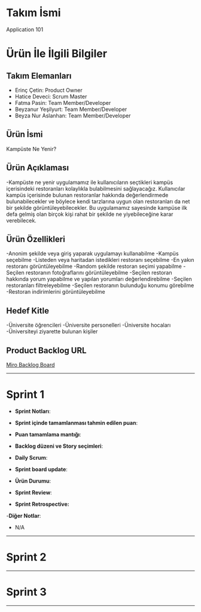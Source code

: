 # **Takım İsmi**

Application 101

# Ürün İle İlgili Bilgiler

## Takım Elemanları

- Erinç Çetin: Product Owner
- Hatice Deveci: Scrum Master
- Fatma Pasin: Team Member/Developer
- Beyzanur Yeşilyurt: Team Member/Developer
- Beyza Nur Aslanhan: Team Member/Developer

## Ürün İsmi

Kampüste Ne Yenir?

## Ürün Açıklaması

-Kampüste ne yenir uygulamamız ile kullanıcıların seçtikleri kampüs içerisindeki restoranları kolaylıkla bulabilmesini sağlayacağız. Kullanıcılar kampüs içerisinde bulunan restoranlar hakkında değerlendirmede bulunabilecekler ve böylece kendi tarzlarına uygun olan restoranları da net bir şekilde görüntüleyebilecekler. Bu uygulamamız sayesinde kampüse ilk defa gelmiş olan birçok kişi rahat bir şekilde ne yiyebileceğine karar verebilecek.

## Ürün Özellikleri

-Anonim şekilde veya giriş yaparak uygulamayı kullanabilme
-Kampüs seçebilme
-Listeden veya haritadan istedikleri restoranı seçebilme
-En yakın restoranı görüntüleyebilme
-Random şekilde restoran seçimi yapabilme
-Seçilen restoranın fotoğraflarını görüntüleyebilme
-Seçilen restoran hakkında yorum yapabilme ve yapılan yorumları değerlendirebilme
-Seçilen restoranları filtreleyebilme
-Seçilen restoranın bulunduğu konumu görebilme
-Restoran indirimlerini görüntüleyebilme

## Hedef Kitle

-Üniversite öğrencileri
-Üniversite personelleri
-Üniversite hocaları
-Üniversiteyi ziyarette bulunan kişiler

## Product Backlog URL

[Miro Backlog Board](https://miro.com/app/board/uXjVO5awjgA=/)

---

# Sprint 1

- **Sprint Notları**: 

- **Sprint içinde tamamlanması tahmin edilen puan**: 

- **Puan tamamlama mantığı**: 

- **Backlog düzeni ve Story seçimleri**: 

- **Daily Scrum**: 

- **Sprint board update**:

- **Ürün Durumu**:

- **Sprint Review**: 

- **Sprint Retrospective:**

-**Diğer Notlar**:
- N/A

---

# Sprint 2


---

# Sprint 3

---
